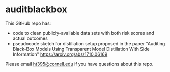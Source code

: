 # auditblackbox

This GitHub repo has:
- code to clean publicly-available data sets with both risk scores and actual outcomes
- pseudocode sketch for distillation setup proposed in the paper "Auditing Black-Box Models Using Transparent Model Distillation With Side Information" https://arxiv.org/abs/1710.06169

Please email ht395@cornell.edu if you have questions about this repo.
